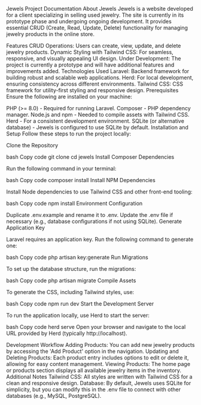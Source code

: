 Jewels Project Documentation
About Jewels
Jewels is a website developed for a client specializing in selling used jewelry. The site is currently in its prototype phase and undergoing ongoing development. It provides essential CRUD (Create, Read, Update, Delete) functionality for managing jewelry products in the online store.

Features
CRUD Operations: Users can create, view, update, and delete jewelry products.
Dynamic Styling with Tailwind CSS: For seamless, responsive, and visually appealing UI design.
Under Development: The project is currently a prototype and will have additional features and improvements added.
Technologies Used
Laravel: Backend framework for building robust and scalable web applications.
Herd: For local development, ensuring consistency across different environments.
Tailwind CSS: CSS framework for utility-first styling and responsive design.
Prerequisites
Ensure the following are installed on your machine:

PHP (>= 8.0) - Required for running Laravel.
Composer - PHP dependency manager.
Node.js and npm - Needed to compile assets with Tailwind CSS.
Herd - For a consistent development environment.
SQLite (or alternative database) - Jewels is configured to use SQLite by default.
Installation and Setup
Follow these steps to run the project locally:

Clone the Repository

bash
Copy code
git clone <repository-url>
cd jewels
Install Composer Dependencies

Run the following command in your terminal:

bash
Copy code
composer install
Install NPM Dependencies

Install Node dependencies to use Tailwind CSS and other front-end tooling:

bash
Copy code
npm install
Environment Configuration

Duplicate .env.example and rename it to .env.
Update the .env file if necessary (e.g., database configurations if not using SQLite).
Generate Application Key

Laravel requires an application key. Run the following command to generate one:

bash
Copy code
php artisan key:generate
Run Migrations

To set up the database structure, run the migrations:

bash
Copy code
php artisan migrate
Compile Assets

To generate the CSS, including Tailwind styles, use:

bash
Copy code
npm run dev
Start the Development Server

To run the application locally, use Herd to start the server:

bash
Copy code
herd serve
Open your browser and navigate to the local URL provided by Herd (typically http://localhost).

Development Workflow
Adding Products: You can add new jewelry products by accessing the 'Add Product' option in the navigation.
Updating and Deleting Products: Each product entry includes options to edit or delete it, allowing for easy content management.
Viewing Products: The home page or products section displays all available jewelry items in the inventory.
Additional Notes
Tailwind CSS: All styles are written with Tailwind CSS for a clean and responsive design.
Database: By default, Jewels uses SQLite for simplicity, but you can modify this in the .env file to connect with other databases (e.g., MySQL, PostgreSQL).
